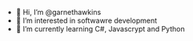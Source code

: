 - 👋 Hi, I’m @garnethawkins
- 👀 I’m interested in softwawre development
- 🌱 I’m currently learning C#, Javascrypt and Python

